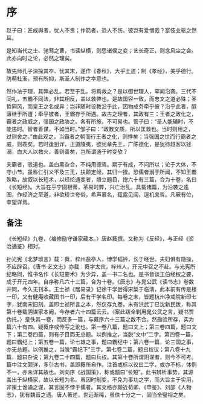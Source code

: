 # 序

赵子曰︰匠成舆者，忧人不贵；作箭者，恐人不伤。彼岂有爱憎哉？寔伎业驱之然耳。

是知当代之士、驰骛之曹，书读纵横，则思诸侯之变；艺长奇正，则念风尘之会。此亦向时之论，必然之理矣。

故先师孔子深探其夲、忧其末，遂作《春秋》，大乎王道；制《孝经》，美乎德行。防萌杜渐，预有所抑，斯圣人制作之夲意也。

然作法于理，其弊必乱。若至于乱，将焉救之？是以御世理人，罕闻沿袭。三代不同礼，五霸不同法，非其相反，盖以救弊也。是故国容一致，而忠文之道必殊；圣哲同风，而皇王之名或异：岂非随时设教沿乎此，因物成务牵乎彼？沿乎此者，醇薄继于所遭；牵乎彼者，王霸存于所遇。故古之理者，其政有三：王者之政化之，霸者之政威之，强国之政胁之。各有所施，不可易也。管子曰：“圣人能辅时，不能违时。智者善谋，不如当时。”邹子曰：“政教文质，所以匡救也。当时则用之，过则舍之。”由此观之，当霸者之朝而行王者之化，则悖矣；当强国之世而行霸者之威，则乖矣。若时逢狙诈，正道陵夷，欲宪章先王，广陈德化，是犹待越客以拯溺，白大人以救火，善则善矣，岂所谓通于时变欤？

夫霸者，驳道也。盖白黑杂合，不纯用德焉。期于有成，不问所以；论于大体，不守小节。虽称仁引义不及三王，扶颠定倾，其归一揆。恐儒者溺于所闻，不知王霸殊略，故叙以长短术，以经纶通变者，刱立题目，揔六十有三篇，合为十卷，名曰《长短经》。大旨在乎宁固根蒂，革易时弊，兴亡治乱，具载诸篇，为沿袭之逺图，作经济之至道，非欲矫世夸俗，希声慕名，辄露见闻，逗机来哲。凡厥有位，幸望详焉。


## 备注

《长短经》九卷，〈编修励守谦家藏本。〉唐赵蕤撰。又称为《反经》，与正经《资治通鉴》相对。

孙光宪《北梦琐言》载：蕤，梓州盐亭人，博学韬钤，长于经世。夫妇俱有隐操，不应辟召。《唐书‧艺文志》亦载︰蕤字太宾，梓州人，开元中召之不赴。与光宪所纪略同，惟书名作《长短要术》为少异，盖一书二名也。是书皆谈王伯经权之要，成于开元四年。自序称凡六十三篇，合为十卷。《唐志》与晁公武《读书志》卷数并同，今久无刊本。王士祯《居易录》记徐干学尝得宋椠于临淸，此本前有传是楼一印，又有健庵收藏图书一印，后有干学名印。每卷之末，皆题杭州净戒院新印七字，犹南宋旧刻。盖即士祯所言之本，然仅存九卷。末有洪武丁巳沈新民跋，称其第十卷载阴谋家本阙，今存者六十四篇云云。〈案此跋全剿用晁公武之言，疑书贾伪托。〉是佚其一卷，而反多一篇，与蕤序六十三篇之数不合。然勘验所存，实为篇六十有四。疑蕤序或传写之讹也。第一卷八篇，题曰文上；第三卷四篇，题曰文下；第二卷四篇，则有子目而无总题。以例推之，当脱“文中”二字。第四卷一篇，题曰霸纪上；第五卷一篇，论七雄之事，题曰霸纪中；第六卷一篇，论三国之事，亦无总题。以例推之，当脱“霸纪下”三字。第七卷二篇，题曰权议；第八卷十九篇，题曰杂说；第九卷二十四篇，题曰兵权。其第十卷所谓阴谋者，则今不可考。篇中注文颇详，多引古书，盖即蕤所自作。注首或标以议曰二字，或亦不标，体例不一，亦未详其故也。刘向序《战国策》，称或题曰“长短”。此书辨析事势，其源盖出于纵横家，故以长短为名。虽因时制变，不免为事功之学，而大旨主于实用，非策士诡谲之谋，其言固不悖于儒者。其文格亦颇近荀卿、《申鉴》、刘邵《人物志》，犹有魏晋之遗。唐人著述，世远渐稀，虽佚十分之一，固当全璧视之矣。







